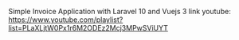 Simple Invoice Application with Laravel 10 and Vuejs 3
link youtube: https://www.youtube.com/playlist?list=PLaXLjtW0Px1r6M2ODEz2Mcj3MPwSViUYT
